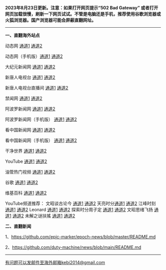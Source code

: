 **2023年8月23日更新。注意：如果打开网页提示“502 Bad Gateway” 或者打开网页加载很慢，刷新一下网页试试。不管是电脑还是手机，推荐使用谷歌浏览器或火狐浏览器。国产浏览器可能会屏蔽直翻网址。**

***

**一、直翻海外站点**

动态网 [通道1](https://free.dtku1.xyz/20) [通道2](https://free2.dtku1.xyz/20)

动态网（手机版）[通道1](https://free.dtku1.xyz/21) [通道2](https://free2.dtku1.xyz/21)

大纪元新闻网 [通道1](https://free.dtku1.xyz/21) [通道2](https://free2.dtku1.xyz/21)

新唐人电视台 [通道1](https://free.dtku1.xyz/4) [通道2](https://free2.dtku1.xyz/4)

新唐人电视台直播间 [通道1](https://free.dtku1.xyz/44) [通道2](https://free2.dtku1.xyz/44)

禁闻网 [通道1](https://free.dtku1.xyz/3) [通道2](https://free2.dtku1.xyz/3)

阿波罗新闻网 [通道1](https://free.dtku1.xyz/7) [通道2](https://free2.dtku1.xyz/7)

阿波罗新闻网（手机版） [通道1](https://free.dtku1.xyz/53) [通道2](https://free2.dtku1.xyz/53)

看中国新闻网 [通道1](https://free.dtku1.xyz/26) [通道2](https://free2.dtku1.xyz/26)

看中国新闻网（手机版） [通道1](https://free.dtku1.xyz/54) [通道2](https://free2.dtku1.xyz/54)

干净世界 [通道1](https://free.dtku1.xyz/1) [通道2](https://free2.dtku1.xyz/1)

YouTube [通道1](https://free.dtku1.xyz/45) [通道2](https://free2.dtku1.xyz/45)

油管热门视频 [通道1](https://free.dtku1.xyz/55) [通道2](https://free2.dtku1.xyz/55)

谷歌 [通道1](https://free.dtku1.xyz/62) [通道2](https://ffree2.dtku1.xyz/62)

维基百科 [通道1](https://free.dtku1.xyz/63) [通道2](https://free2.dtku1.xyz/63)

YouTube频道推荐： 文昭谈古论今 [通道1](https://free.dtku1.xyz/46) [通道2](https://free2.dtku1.xyz/46)  天亮时分[通道1](https://free.dtku1.xyz/47) [通道2](https://free2.dtku1.xyz/47) 江峰时刻 [通道1](https://free.dtku1.xyz/48) [通道2](https://free2.dtku1.xyz/48) Leonard [通道1](https://free.dtku1.xyz/49) [通道2](https://free2.dtku1.xyz/49) 探索时分周子定 [通道1](https://free.dtku1.xyz/50) [通道2](https://free2.dtku1.xyz/50) 文昭思绪飞扬 [通道1](https://free.dtku1.xyz/51) [通道2](free2.dtku1.xyz/51) 未解之谜扶搖 [通道1](https://free.dtku1.xyz/52) [通道2](https://free2.dtku1.xyz/52)

**二、直翻新闻**

1、https://github.com/epic-marker/epoch-news/blob/master/README.md

2、https://github.com/duty-machine/news/blob/main/README.md

***


有问题可以发邮件至海外邮箱kebi2014@gmail.com
